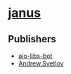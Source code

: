 # [janus](https://pypi.org/project/janus)



## Publishers
- [aio-libs-bot](https://pypi.org/user/aio-libs-bot)
- [Andrew.Svetlov](https://pypi.org/user/Andrew.Svetlov)

